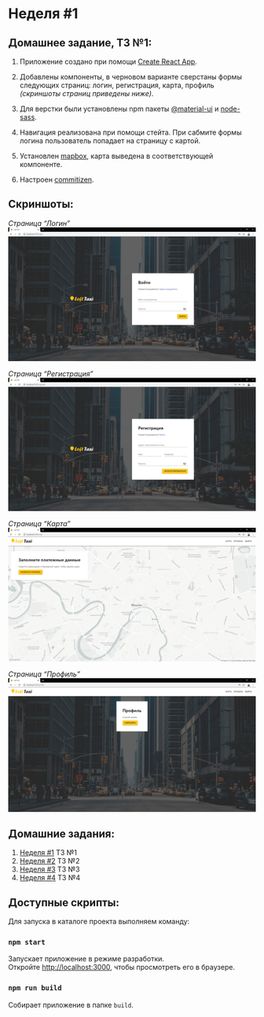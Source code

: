 # Неделя #1

## Домашнее задание, ТЗ №1:

1. Приложение создано при помощи [Create React App](https://github.com/facebook/create-react-app).

2. Добавлены компоненты, в черновом варианте сверстаны формы следующих страниц: логин, регистрация, карта, профиль _(скриншоты страниц приведены ниже)_.

3. Для верстки были установлены npm пакеты [@material-ui](https://github.com/mui-org/material-ui) и [node-sass](https://github.com/sass/node-sass).

4. Навигация реализована при помощи стейта. При сабмите формы логина пользователь попадает на страницу с картой.

5. Установлен [mapbox](https://github.com/mapbox/mapbox-gl-js), карта выведена в соответствующей компоненте.

6. Настроен [commitizen](https://github.com/commitizen/cz-cli).

## Cкриншоты:

_Страница “Логин”_<br />
![Компонента страницы “Логин”](./screenshots/homework__01/login.png)

_Страница “Регистрация”_<br />
![Компонента страницы “Регистрация”](./screenshots/homework__01/signup.png)

_Страница “Карта”_<br />
![Компонента страницы “Карта”](./screenshots/homework__01/map.png)

_Страница “Профиль”_<br />
![Компонента страницы “Профиль”](./screenshots/homework__01/profile.png)

## Домашние задания:

1. [Неделя #1](./docs/Homework__01.md) ТЗ №1
2. [Неделя #2](./docs/Homework__02.md) ТЗ №2
3. [Неделя #3](./docs/Homework__03.md) ТЗ №3
4. [Неделя #4](../README.md) ТЗ №4

## Доступные скрипты:

Для запуска в каталоге проекта выполняем команду:

### `npm start`

Запускает приложение в режиме разработки.<br />
Откройте [http://localhost:3000](http://localhost:3000), чтобы просмотреть его в браузере.

### `npm run build`

Собирает приложение в папке `build`.
